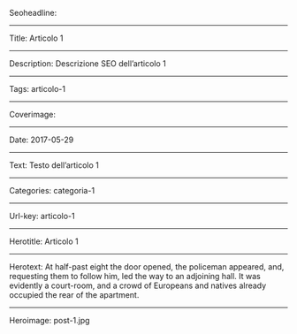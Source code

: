 Seoheadline: 

----

Title: Articolo 1

----

Description: Descrizione SEO dell’articolo 1

----

Tags: articolo-1

----

Coverimage: 

----

Date: 2017-05-29

----

Text: Testo dell’articolo 1

----

Categories: categoria-1

----

Url-key: articolo-1

----

Herotitle: Articolo 1

----

Herotext: At half-past eight the door opened, the policeman appeared, and, requesting them to follow him, led the way to an adjoining hall. It was evidently a court-room, and a crowd of Europeans and natives already occupied the rear of the apartment.

----

Heroimage: post-1.jpg